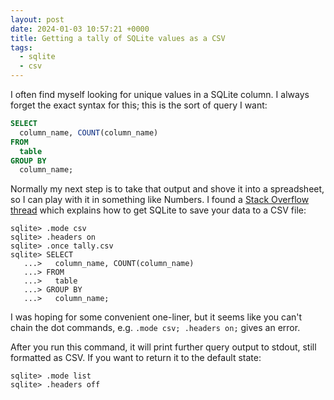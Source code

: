 ```yaml
---
layout: post
date: 2024-01-03 10:57:21 +0000
title: Getting a tally of SQLite values as a CSV
tags:
  - sqlite
  - csv
---
```


I often find myself looking for unique values in a SQLite column.
I always forget the exact syntax for this; this is the sort of query I want:

```sql
SELECT
  column_name, COUNT(column_name)
FROM
  table
GROUP BY
  column_name;
```

Normally my next step is to take that output and shove it into a spreadsheet, so I can play with it in something like Numbers.
I found a [Stack Overflow thread](https://stackoverflow.com/q/6076984/1558022) which explains how to get SQLite to save your data to a CSV file:

```sqlite3-console
sqlite> .mode csv
sqlite> .headers on
sqlite> .once tally.csv
sqlite> SELECT
   ...>   column_name, COUNT(column_name)
   ...> FROM
   ...>   table
   ...> GROUP BY
   ...>   column_name;
```

I was hoping for some convenient one-liner, but it seems like you can't chain the dot commands, e.g. `.mode csv; .headers on;` gives an error.

After you run this command, it will print further query output to stdout, still formatted as CSV.
If you want to return it to the default state:

```sqlite3-console
sqlite> .mode list
sqlite> .headers off
```
